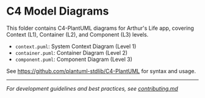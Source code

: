 # C4 Model Diagrams

This folder contains C4-PlantUML diagrams for Arthur's Life app, covering
Context (L1), Container (L2), and Component (L3) levels.

- `context.puml`: System Context Diagram (Level 1)
- `container.puml`: Container Diagram (Level 2)
- `component.puml`: Component Diagram (Level 3)

See https://github.com/plantuml-stdlib/C4-PlantUML for syntax and usage.

---

_For development guidelines and best practices, see
[contributing.md](../contributing.md)_

